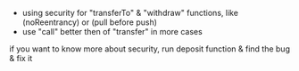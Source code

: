 
- using security for "transferTo" & "withdraw" functions, like (noReentrancy) or (pull before push)
- use "call" better then of "transfer" in more cases


if you want to know more about security, run deposit function & find the bug & fix it
